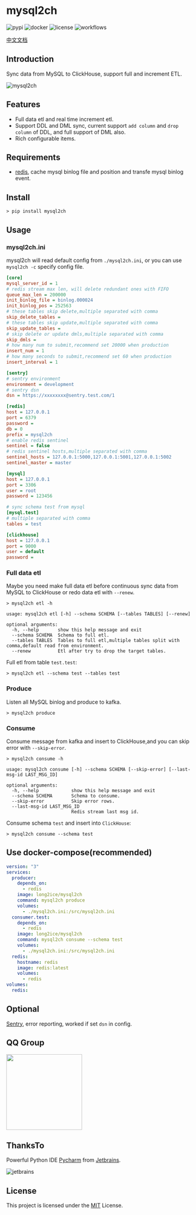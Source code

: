 # mysql2ch

![pypi](https://img.shields.io/pypi/v/mysql2ch.svg?style=flat)
![docker](https://img.shields.io/docker/cloud/build/long2ice/mysql2ch)
![license](https://img.shields.io/github/license/long2ice/mysql2ch)
![workflows](https://github.com/long2ice/mysql2ch/workflows/pypi/badge.svg)

[中文文档](https://blog.long2ice.cn/2020/05/mysql2ch%E4%B8%80%E4%B8%AA%E5%90%8C%E6%AD%A5mysql%E6%95%B0%E6%8D%AE%E5%88%B0clickhouse%E7%9A%84%E9%A1%B9%E7%9B%AE/)

## Introduction

Sync data from MySQL to ClickHouse, support full and increment ETL.

![mysql2ch](https://github.com/long2ice/mysql2ch/raw/dev/images/mysql2ch.png)

## Features

- Full data etl and real time increment etl.
- Support DDL and DML sync, current support `add column` and `drop column` of DDL, and full support of DML also.
- Rich configurable items.

## Requirements

- [redis](https://redis.io), cache mysql binlog file and position and transfe mysql binlog event.

## Install

```shell
> pip install mysql2ch
```

## Usage

### mysql2ch.ini

mysql2ch will read default config from `./mysql2ch.ini`, or you can use `mysql2ch -c` specify config file.

```ini
[core]
mysql_server_id = 1
# redis stream max len, will delete redundant ones with FIFO
queue_max_len = 200000
init_binlog_file = binlog.000024
init_binlog_pos = 252563
# these tables skip delete,multiple separated with comma
skip_delete_tables =
# these tables skip update,multiple separated with comma
skip_update_tables =
# skip delete or update dmls,multiple separated with comma
skip_dmls =
# how many num to submit,recommend set 20000 when production
insert_num = 1
# how many seconds to submit,recommend set 60 when production
insert_interval = 1

[sentry]
# sentry environment
environment = development
# sentry dsn
dsn = https://xxxxxxxx@sentry.test.com/1

[redis]
host = 127.0.0.1
port = 6379
password =
db = 0
prefix = mysql2ch
# enable redis sentinel
sentinel = false
# redis sentinel hosts,multiple separated with comma
sentinel_hosts = 127.0.0.1:5000,127.0.0.1:5001,127.0.0.1:5002
sentinel_master = master

[mysql]
host = 127.0.0.1
port = 3306
user = root
password = 123456

# sync schema test from mysql
[mysql.test]
# multiple separated with comma
tables = test

[clickhouse]
host = 127.0.0.1
port = 9000
user = default
password =
```

### Full data etl

Maybe you need make full data etl before continuous sync data from MySQL to ClickHouse or redo data etl with `--renew`.

```shell
> mysql2ch etl -h

usage: mysql2ch etl [-h] --schema SCHEMA [--tables TABLES] [--renew]

optional arguments:
  -h, --help       show this help message and exit
  --schema SCHEMA  Schema to full etl.
  --tables TABLES  Tables to full etl,multiple tables split with comma,default read from environment.
  --renew          Etl after try to drop the target tables.
```

Full etl from table `test.test`:

```shell
> mysql2ch etl --schema test --tables test
```

### Produce

Listen all MySQL binlog and produce to kafka.

```shell
> mysql2ch produce
```

### Consume

Consume message from kafka and insert to ClickHouse,and you can skip error with `--skip-error`.

```shell
> mysql2ch consume -h

usage: mysql2ch consume [-h] --schema SCHEMA [--skip-error] [--last-msg-id LAST_MSG_ID]

optional arguments:
  -h, --help            show this help message and exit
  --schema SCHEMA       Schema to consume.
  --skip-error          Skip error rows.
  --last-msg-id LAST_MSG_ID
                        Redis stream last msg id.
```

Consume schema `test` and insert into `ClickHouse`:

```shell
> mysql2ch consume --schema test
```

## Use docker-compose(recommended)

```yaml
version: "3"
services:
  producer:
    depends_on:
      - redis
    image: long2ice/mysql2ch
    command: mysql2ch produce
    volumes:
      - ./mysql2ch.ini:/src/mysql2ch.ini
  consumer.test:
    depends_on:
      - redis
    image: long2ice/mysql2ch
    command: mysql2ch consume --schema test
    volumes:
      - ./mysql2ch.ini:/src/mysql2ch.ini
  redis:
    hostname: redis
    image: redis:latest
    volumes:
      - redis
volumes:
  redis:
```

## Optional

[Sentry](https://github.com/getsentry/sentry), error reporting, worked if set `dsn` in config.

## QQ Group

<img width="200" src="https://github.com/long2ice/mysql2ch/raw/dev/images/qq_group.png"/>

## ThanksTo

Powerful Python IDE [Pycharm](https://www.jetbrains.com/pycharm/?from=mysql2ch) from [Jetbrains](https://www.jetbrains.com/?from=mysql2ch).

![jetbrains](https://github.com/long2ice/mysql2ch/raw/dev/images/jetbrains.svg)

## License

This project is licensed under the [MIT](https://github.com/long2ice/mysql2ch/blob/master/LICENSE) License.
